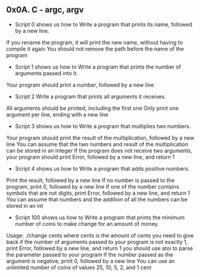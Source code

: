 ## 0x0A. C - argc, argv

* Script 0 shows us how to Write a program that prints its name, followed by a new line.

If you rename the program, it will print the new name, without having to compile it again
You should not remove the path before the name of the program

* Script 1 shows us how to Write a program that prints the number of arguments passed into it.

Your program should print a number, followed by a new line

* Script 2 Write a program that prints all arguments it receives.

All arguments should be printed, including the first one
Only print one argument per line, ending with a new line

* Script 3 shows us how to Write a program that multiplies two numbers.

Your program should print the result of the multiplication, followed by a new line
You can assume that the two numbers and result of the multiplication can be stored in an integer
If the program does not receive two arguments, your program should print Error, followed by a new line, and return 1

* Script 4 shows us how to Write a program that adds positive numbers.

Print the result, followed by a new line
If no number is passed to the program, print 0, followed by a new line
If one of the number contains symbols that are not digits, print Error, followed by a new line, and return 1
You can assume that numbers and the addition of all the numbers can be stored in an int

* Script 100 shows us how to Write a program that prints the minimum number of coins to make change for an amount of money.

Usage: ./change cents
where cents is the amount of cents you need to give back
if the number of arguments passed to your program is not exactly 1, print Error, followed by a new line, and return 1
you should use atoi to parse the parameter passed to your program
If the number passed as the argument is negative, print 0, followed by a new line
You can use an unlimited number of coins of values 25, 10, 5, 2, and 1 cent

